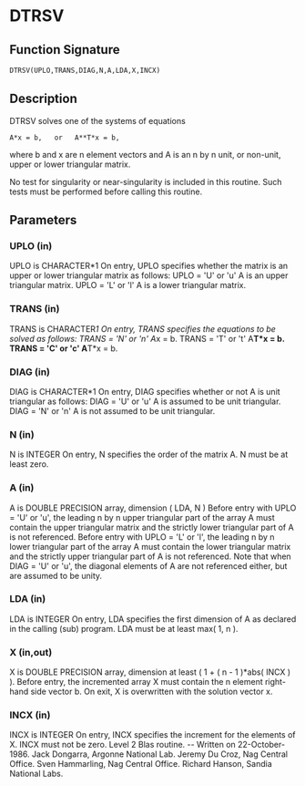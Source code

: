 # DTRSV

## Function Signature

```fortran
DTRSV(UPLO,TRANS,DIAG,N,A,LDA,X,INCX)
```

## Description


 DTRSV  solves one of the systems of equations

    A*x = b,   or   A**T*x = b,

 where b and x are n element vectors and A is an n by n unit, or
 non-unit, upper or lower triangular matrix.

 No test for singularity or near-singularity is included in this
 routine. Such tests must be performed before calling this routine.

## Parameters

### UPLO (in)

UPLO is CHARACTER*1 On entry, UPLO specifies whether the matrix is an upper or lower triangular matrix as follows: UPLO = 'U' or 'u' A is an upper triangular matrix. UPLO = 'L' or 'l' A is a lower triangular matrix.

### TRANS (in)

TRANS is CHARACTER*1 On entry, TRANS specifies the equations to be solved as follows: TRANS = 'N' or 'n' A*x = b. TRANS = 'T' or 't' A**T*x = b. TRANS = 'C' or 'c' A**T*x = b.

### DIAG (in)

DIAG is CHARACTER*1 On entry, DIAG specifies whether or not A is unit triangular as follows: DIAG = 'U' or 'u' A is assumed to be unit triangular. DIAG = 'N' or 'n' A is not assumed to be unit triangular.

### N (in)

N is INTEGER On entry, N specifies the order of the matrix A. N must be at least zero.

### A (in)

A is DOUBLE PRECISION array, dimension ( LDA, N ) Before entry with UPLO = 'U' or 'u', the leading n by n upper triangular part of the array A must contain the upper triangular matrix and the strictly lower triangular part of A is not referenced. Before entry with UPLO = 'L' or 'l', the leading n by n lower triangular part of the array A must contain the lower triangular matrix and the strictly upper triangular part of A is not referenced. Note that when DIAG = 'U' or 'u', the diagonal elements of A are not referenced either, but are assumed to be unity.

### LDA (in)

LDA is INTEGER On entry, LDA specifies the first dimension of A as declared in the calling (sub) program. LDA must be at least max( 1, n ).

### X (in,out)

X is DOUBLE PRECISION array, dimension at least ( 1 + ( n - 1 )*abs( INCX ) ). Before entry, the incremented array X must contain the n element right-hand side vector b. On exit, X is overwritten with the solution vector x.

### INCX (in)

INCX is INTEGER On entry, INCX specifies the increment for the elements of X. INCX must not be zero. Level 2 Blas routine. -- Written on 22-October-1986. Jack Dongarra, Argonne National Lab. Jeremy Du Croz, Nag Central Office. Sven Hammarling, Nag Central Office. Richard Hanson, Sandia National Labs.

